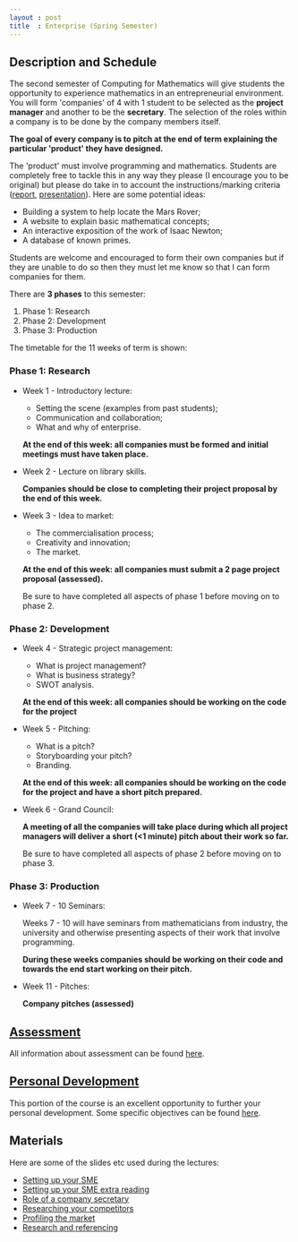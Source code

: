 ```yaml
---
layout : post
title  : Enterprise (Spring Semester)
---
```


## Description and Schedule

The second semester of Computing for Mathematics will give students the opportunity to experience mathematics in an entrepreneurial environment. You will form 'companies' of 4 with 1 student to be selected as the **project manager** and another to be the **secretary**. The selection of the roles within a company is to be done by the company members itself.

**The goal of every company is to pitch at the end of term explaining the particular 'product' they have designed.**

The 'product' must involve programming and mathematics. Students are completely free to tackle this in any way they please (I encourage you to be original) but please do take in to account the instructions/marking criteria ([report]({{site.baseurl}}/Enterprise/Assessment/ProjectProposal/), [presentation]({{site.baseurl}}/Enterprise/Assessment/Presentation/)). Here are some potential ideas:

- Building a system to help locate the Mars Rover;
- A website to explain basic mathematical concepts;
- An interactive exposition of the work of Isaac Newton;
- A database of known primes.

Students are welcome and encouraged to form their own companies but if they are unable to do so then they must let me know so that I can form companies for them.

There are **3 phases** to this semester:

1. Phase 1: Research
2. Phase 2: Development
3. Phase 3: Production

The timetable for the 11 weeks of term is shown:

### Phase 1: Research

- Week 1 - Introductory lecture:

    - Setting the scene (examples from past students);
    - Communication and collaboration;
    - What and why of enterprise.

    **At the end of this week: all companies must be formed and initial meetings must have taken place.**

- Week 2 - Lecture on library skills.

    **Companies should be close to completing their project proposal by the end of this week.**

- Week 3 - Idea to market:

    - The commercialisation process;
    - Creativity and innovation;
    - The market.

    **At the end of this week: all companies must submit a 2 page project proposal (assessed).**

    Be sure to have completed all aspects of phase 1 before moving on to phase 2.

### Phase 2: Development

- Week 4 - Strategic project management:

    - What is project management?
    - What is business strategy?
    - SWOT analysis.

    **At the end of this week: all companies should be working on the code for the project**

- Week 5 - Pitching:

    - What is a pitch?
    - Storyboarding your pitch?
    - Branding.

    **At the end of this week: all companies should be working on the code for the project and have a short pitch prepared.**

- Week 6 - Grand Council:

    **A meeting of all the companies will take place during which all project managers will deliver a short (<1 minute) pitch about their work so far.**

    Be sure to have completed all aspects of phase 2 before moving on to phase 3.

### Phase 3: Production

- Week 7 - 10 Seminars:

    Weeks 7 - 10 will have seminars from mathematicians from industry, the university and otherwise presenting aspects of their work that involve programming.

    **During these weeks companies should be working on their code and towards the end start working on their pitch.**

- Week 11 - Pitches:

    **Company pitches (assessed)**

## [Assessment]({{site.baseurl}}/Enterprise/Assessment/)

All information about assessment can be found [here]({{site.baseurl}}/Enterprise/Assessment/).

## [Personal Development]({{site.baseurl}}/Enterprise/PDP/)

This portion of the course is an excellent opportunity to further your personal development.
Some specific objectives can be found [here]({{site.baseurl}}/Enterprise/PDP/).

## Materials

Here are some of the slides etc used during the lectures:

- [Setting up your SME]({{site.baseurl}}/Enterprise/assets/wk1_setting_up_your_SME.pptx)
- [Setting up your SME extra reading]({{site.baseurl}}/Enterprise/assets/wk1_setting_up_your_SME-READING.pptx)
- [Role of a company secretary]({{site.baseurl}}/Enterprise/assets/role_of_secretary.pdf)
- [Researching your competitors]({{site.baseurl}}/Enterprise/assets/researching_your_competitors.pdf)
- [Profiling the market]({{site.baseurl}}/Enterprise/assets/profiling_the_market.pdf)
- [Research and referencing]({{site.baseurl}}/Enterprise/assets/wk_2_research_and_referencing.pptx)
